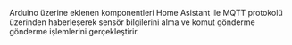 Arduino üzerine eklenen komponentleri Home Asistant ile MQTT protokolü üzerinden haberleşerek sensör bilgilerini alma ve komut gönderme gönderme işlemlerini gerçekleştirir. 
